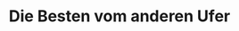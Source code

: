 ---
title: "Die Besten vom anderen Ufer"
url: /berlin/die-besten-vom-anderen-ufer/
shop: Friseur
---